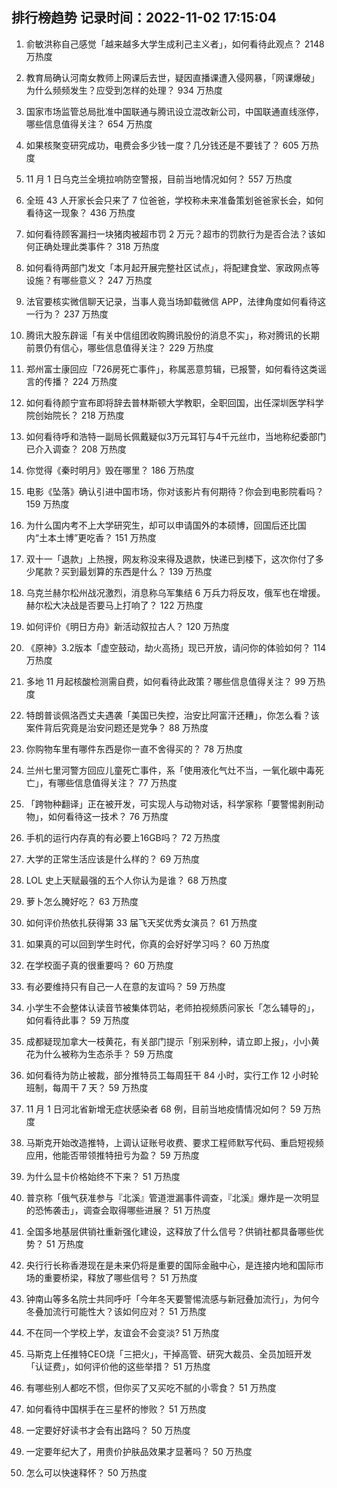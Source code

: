 
## 排行榜趋势 记录时间：2022-11-02 17:15:04
  
  1. 俞敏洪称自己感觉「越来越多大学生成利己主义者」，如何看待此观点？ 2148 万热度
    
  2. 教育局确认河南女教师上网课后去世，疑因直播课遭入侵网暴，「网课爆破」为什么频频发生？应受到怎样的处理？ 934 万热度
    
  3. 国家市场监管总局批准中国联通与腾讯设立混改新公司，中国联通直线涨停，哪些信息值得关注？ 654 万热度
    
  4. 如果核聚变研究成功，电费会多少钱一度？几分钱还是不要钱了？ 605 万热度
    
  5. 11 月 1 日乌克兰全境拉响防空警报，目前当地情况如何？ 557 万热度
    
  6. 全班 43 人开家长会只来了 7 位爸爸，学校称未来准备策划爸爸家长会，如何看待这一现象？ 436 万热度
    
  7. 如何看待顾客漏扫一块猪肉被超市罚 2 万元？超市的罚款行为是否合法？该如何正确处理此类事件？ 318 万热度
    
  8. 如何看待两部门发文「本月起开展完整社区试点」，将配建食堂、家政网点等设施？有哪些意义？ 247 万热度
    
  9. 法官要核实微信聊天记录，当事人竟当场卸载微信 APP，法律角度如何看待这一行为？ 237 万热度
    
  10. 腾讯大股东辟谣「有关中信组团收购腾讯股份的消息不实」，称对腾讯的长期前景仍有信心，哪些信息值得关注？ 229 万热度
    
  11. 郑州富士康回应「726房死亡事件」，称属恶意剪辑，已报警，如何看待这类谣言的传播？ 224 万热度
    
  12. 如何看待颜宁宣布即将辞去普林斯顿大学教职，全职回国，出任深圳医学科学院创始院长？ 218 万热度
    
  13. 如何看待呼和浩特一副局长佩戴疑似3万元耳钉与4千元丝巾，当地称纪委部门已介入调查？ 208 万热度
    
  14. 你觉得《秦时明月》毁在哪里？ 186 万热度
    
  15. 电影《坠落》确认引进中国市场，你对该影片有何期待？你会到电影院看吗？ 159 万热度
    
  16. 为什么国内考不上大学研究生，却可以申请国外的本硕博，回国后还比国内“土本土博”更吃香？ 151 万热度
    
  17. 双十一「退款」上热搜，网友称没来得及退款，快递已到楼下，这次你付了多少尾款？买到最划算的东西是什么？ 139 万热度
    
  18. 乌克兰赫尔松州战况激烈，消息称乌军集结 6 万兵力将反攻，俄军也在增援。赫尔松大决战是否要马上打响了？ 122 万热度
    
  19. 如何评价《明日方舟》新活动叙拉古人？ 120 万热度
    
  20. 《原神》3.2版本「虚空鼓动，劫火高扬」现已开放，请问你的体验如何？ 114 万热度
    
  21. 多地 11 月起核酸检测需自费，如何看待此政策？哪些信息值得关注？ 99 万热度
    
  22. 特朗普谈佩洛西丈夫遇袭「美国已失控，治安比阿富汗还糟」，你怎么看？该案件背后究竟是治安问题还是党争？ 88 万热度
    
  23. 你购物车里有哪件东西是你一直不舍得买的？ 78 万热度
    
  24. 兰州七里河警方回应儿童死亡事件，系「使用液化气灶不当，一氧化碳中毒死亡」，有哪些信息值得关注？ 77 万热度
    
  25. 「跨物种翻译」正在被开发，可实现人与动物对话，科学家称「要警惕剥削动物」，如何看待这一技术？ 76 万热度
    
  26. 手机的运行内存真的有必要上16GB吗？ 72 万热度
    
  27. 大学的正常生活应该是什么样的？ 69 万热度
    
  28. LOL 史上天赋最强的五个人你认为是谁？ 68 万热度
    
  29. 萝卜怎么腌好吃？ 63 万热度
    
  30. 如何评价热依扎获得第 33 届飞天奖优秀女演员？ 61 万热度
    
  31. 如果真的可以回到学生时代，你真的会好好学习吗？ 60 万热度
    
  32. 在学校面子真的很重要吗？ 60 万热度
    
  33. 有必要维持只有自己一人在意的友谊吗？ 59 万热度
    
  34. 小学生不会整体认读音节被集体罚站，老师拍视频质问家长「怎么辅导的」，如何看待此事？ 59 万热度
    
  35. 成都疑现加拿大一枝黄花，有关部门提示「别采别种，请立即上报」，小小黄花为什么被称为生态杀手？ 59 万热度
    
  36. 如何看待为防止被裁，部分推特员工每周狂干 84 小时，实行工作 12 小时轮班制，每周干 7 天？ 59 万热度
    
  37. 11 月 1 日河北省新增无症状感染者 68 例，目前当地疫情情况如何？ 59 万热度
    
  38. 马斯克开始改造推特，上调认证账号收费、要求工程师默写代码、重启短视频应用，他能否带领推特扭亏为盈？ 59 万热度
    
  39. 为什么显卡价格始终不下来？ 51 万热度
    
  40. 普京称「俄气获准参与『北溪』管道泄漏事件调查，『北溪』爆炸是一次明显的恐怖袭击」，调查会取得哪些进展？ 51 万热度
    
  41. 全国多地基层供销社重新强化建设，这释放了什么信号？供销社都具备哪些优势？ 51 万热度
    
  42. 央行行长称香港现在是未来仍将是重要的国际金融中心，是连接内地和国际市场的重要桥梁，释放了哪些信号？ 51 万热度
    
  43. 钟南山等多名院士共同呼吁「今年冬天要警惕流感与新冠叠加流行」，为何今冬叠加流行可能性大？该如何应对？ 51 万热度
    
  44. 不在同一个学校上学，友谊会不会变淡? 51 万热度
    
  45. 马斯克上任推特CEO烧「三把火」，干掉高管、研究大裁员、全员加班开发「认证费」，如何评价他的这些举措？ 51 万热度
    
  46. 有哪些别人都吃不惯，但你买了又买吃不腻的小零食？ 51 万热度
    
  47. 如何看待中国棋手在三星杯的惨败？ 51 万热度
    
  48. 一定要好好读书才会有出路吗？ 50 万热度
    
  49. 一定要年纪大了，用贵价护肤品效果才显著吗？ 50 万热度
    
  50. 怎么可以快速释怀？ 50 万热度
    